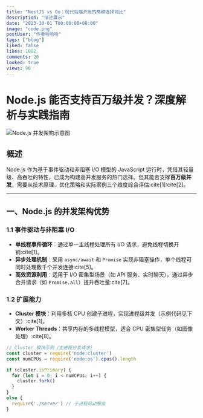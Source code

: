 ```yaml
---
title: "NestJS vs Go：现代后端开发的两种选择对比"
description: "描述展示"
date: "2023-10-01 T00:00:00+08:00"
image: "code.png"
postUser: "作者哈哈哈"
tags: ["blog"]
liked: false
likes: 1002
comments: 20
looked: true
views: 90
---
```


# Node.js 能否支持百万级并发？深度解析与实践指南

![Node.js 并发架构示意图](https://example.com/nodejs-concurrency.png)

## 概述

Node.js 作为基于事件驱动和非阻塞 I/O 模型的 JavaScript 运行时，凭借其轻量级、高吞吐的特性，已成为构建高并发服务的热门选择。但其能否支撑**百万级并发**，需要从技术原理、优化策略和实际案例三个维度综合评估:cite[1]:cite[2]。

---

## 一、Node.js 的并发架构优势

### 1.1 事件驱动与非阻塞 I/O

- **单线程事件循环**：通过单一主线程处理所有 I/O 请求，避免线程切换开销:cite[1]。
- **异步处理机制**：采用 `async/await` 和 `Promise` 实现非阻塞操作，单个线程可同时处理数千个并发连接:cite[5]。
- **高效资源利用**：适用于 I/O 密集型场景（如 API 服务、实时聊天），通过异步合并请求（如 `Promise.all`）提升吞吐量:cite[7]。

### 1.2 扩展能力

- **Cluster 模块**：利用多核 CPU 创建子进程，实现进程级并发（示例代码见下文）:cite[1]。
- **Worker Threads**：共享内存的多线程模型，适合 CPU 密集型任务（如图像处理）:cite[8]。

```javascript
// Cluster 模块示例（主进程分发请求）
const cluster = require('node:cluster')
const numCPUs = require('node:os').cpus().length

if (cluster.isPrimary) {
  for (let i = 0; i < numCPUs; i++) {
    cluster.fork()
  }
}
else {
  require('./server') // 子进程启动服务
}
```
